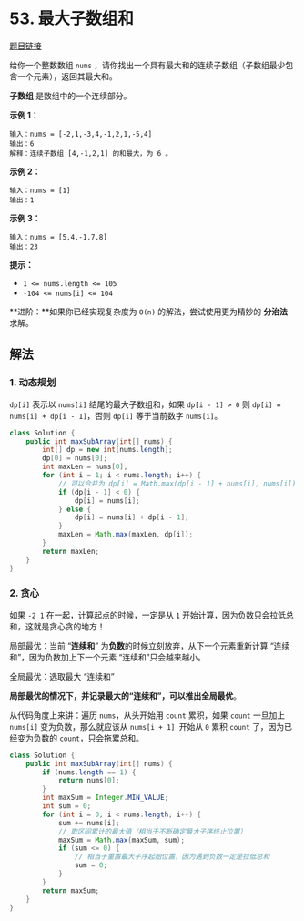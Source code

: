 # 53. 最大子数组和

[题目链接](https://leetcode.cn/problems/maximum-subarray/)

给你一个整数数组 `nums` ，请你找出一个具有最大和的连续子数组（子数组最少包含一个元素），返回其最大和。

**子数组** 是数组中的一个连续部分。

**示例 1：**

```
输入：nums = [-2,1,-3,4,-1,2,1,-5,4]
输出：6
解释：连续子数组 [4,-1,2,1] 的和最大，为 6 。
```

**示例 2：**

```
输入：nums = [1]
输出：1
```

**示例 3：**

```
输入：nums = [5,4,-1,7,8]
输出：23
```

**提示：**

- `1 <= nums.length <= 105`
- `-104 <= nums[i] <= 104`

**进阶：**如果你已经实现复杂度为 `O(n)` 的解法，尝试使用更为精妙的 **分治法** 求解。

## 解法

### 1. 动态规划

`dp[i]` 表示以 `nums[i]` 结尾的最大子数组和，如果 `dp[i - 1] > 0` 则 `dp[i] = nums[i] + dp[i - 1]`，否则 `dp[i]` 等于当前数字  `nums[i]`。

```java
class Solution {
    public int maxSubArray(int[] nums) {
        int[] dp = new int[nums.length];
        dp[0] = nums[0];
        int maxLen = nums[0];
        for (int i = 1; i < nums.length; i++) {
            // 可以合并为 dp[i] = Math.max(dp[i - 1] + nums[i], nums[i]);
            if (dp[i - 1] < 0) {
                dp[i] = nums[i];
            } else {
                dp[i] = nums[i] + dp[i - 1];
            }
            maxLen = Math.max(maxLen, dp[i]);
        }
        return maxLen;
    }
}
```

### 2. 贪心

如果 `-2 1` 在一起，计算起点的时候，一定是从 `1` 开始计算，因为负数只会拉低总和，这就是贪心贪的地方！

局部最优：当前 “**连续和**” 为**负数**的时候立刻放弃，从下一个元素重新计算 “连续和”，因为负数加上下一个元素 “连续和”只会越来越小。

全局最优：选取最大 “连续和”

**局部最优的情况下，并记录最大的“连续和”，可以推出全局最优**。

从代码角度上来讲：遍历 `nums`，从头开始用 `count` 累积，如果 `count` 一旦加上 `nums[i]` 变为负数，那么就应该从 `nums[i + 1] `开始从 `0` 累积 `count` 了，因为已经变为负数的 `count`，只会拖累总和。

```java
class Solution {
    public int maxSubArray(int[] nums) {
        if (nums.length == 1) {
            return nums[0];
        }
        int maxSum = Integer.MIN_VALUE;
        int sum = 0;
        for (int i = 0; i < nums.length; i++) {
            sum += nums[i];
            // 取区间累计的最大值（相当于不断确定最大子序终止位置）
            maxSum = Math.max(maxSum, sum);
            if (sum <= 0) {
                // 相当于重置最大子序起始位置，因为遇到负数一定是拉低总和
                sum = 0;
            }
        }
        return maxSum;
    }
}
```

